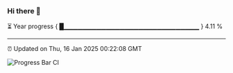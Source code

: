 ### Hi there 👋

⏳ Year progress { █▁▁▁▁▁▁▁▁▁▁▁▁▁▁▁▁▁▁▁▁▁▁▁▁▁▁▁▁▁ } 4.11 %

---

⏰ Updated on Thu, 16 Jan 2025 00:22:08 GMT

![Progress Bar CI](https://github.com/liununu/liununu/workflows/Progress%20Bar%20CI/badge.svg)
